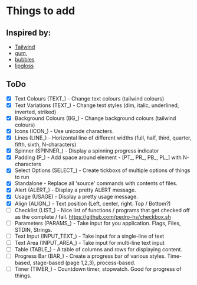 # Things to add

## Inspired by: 
- [Tailwind](https://tailwindcss.com/)
- [gum](https://github.com/charmbracelet/gum), 
- [bubbles](https://github.com/charmbracelet/bubbles)
- [lipgloss](https://github.com/charmbracelet/lipgloss)


## ToDo

- [x] Text Colours (TEXT_)      - Change text colours (tailwind colours)
- [x] Text Variations (TEXT_)   - Change text styles (dim, italic, underlined, inverted, striked)
- [x] Background Colours (BG_)  - Change background colours (tailwind colours)
- [x] Icons (ICON_)             - Use unicode characters. 
- [x] Lines (LINE_)             - Horizontal line of different widths (full, half, third, quarter, fifth, sixth, N-characters)
- [x] Spinner (SPINNER_)        - Display a spinning progress indicator
- [x] Padding (P_)              - Add space around element - [PT_, PR_, PB_, PL_] with N-characters
- [x] Select Options (SELECT_)  - Create tickboxs of multiple options of things to run
- [x] Standalone                - Replace all 'source' commands with contents of files.
- [x] Alert (ALERT_)            - Display a pretty ALERT message.
- [x] Usage (USAGE)             - Display a pretty usage message.
- [X] Align (ALIGN_)            - Text position (Left, center, right. Top / Bottom?)
- [ ] Checklist (LIST_)         - Nice list of functions / programs that get checked off as the complete / fail. https://github.com/pedro-hs/checkbox.sh
- [ ] Parameters (PARAMS_)      - Take input for you application. Flags, Files, STDIN, Strings.
- [ ] Text Input (INPUT_TEXT_)  - Take input for a single-line of text
- [ ] Text Area (INPUT_AREA_)   - Take input for multi-line text input
- [ ] Table (TABLE_)            - A table of columns and rows for displaying content.
- [ ] Progress Bar (BAR_)       - Create a progress bar of various styles. Time-based, stage-based (page 1,2,3), process-based.
- [ ] Timer (TIMER_)            - Countdown timer, stopwatch. Good for progress of things.
